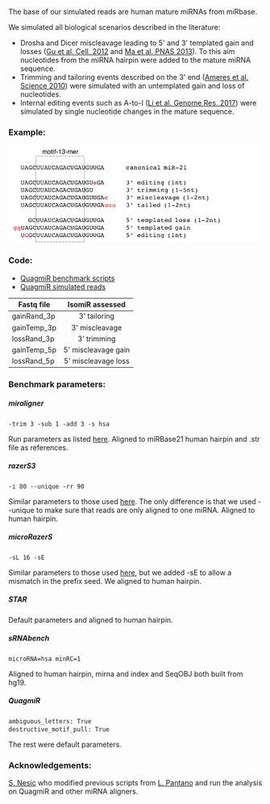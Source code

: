 The base of our simulated reads are human mature miRNAs from miRbase. 

We simulated all biological scenarios described in the literature:
* Drosha and Dicer miscleavage leading to 5' and 3' templated gain and losses ([Gu et al. Cell. 2012](https://www.sciencedirect.com/science/article/pii/S0092867412012457?via%3Dihub) and [Ma et al. PNAS 2013](http://www.pnas.org/content/110/51/20687)). To this aim nucleotides from the miRNA hairpin were added to the mature miRNA sequence.
* Trimming and tailoring events described on the 3' end ([Ameres et al. Science 2010](http://science.sciencemag.org/content/328/5985/1534.long)) were simulated with an untemplated gain and loss of nucleotides.
* Internal editing events such as A-to-I ([Li et al. Genome Res. 2017](https://genome.cshlp.org/content/28/1/132.full)) were simulated by single nucleotide changes in the mature sequence.

### Example:
![Example modifications bechmarked](https://raw.githubusercontent.com/Gu-Lab-RBL-NCI/QuagmiR/master/doc/bench.png)

### Code:
* [QuagmiR benchmark scripts](https://github.com/Gu-Lab-RBL-NCI/simulate-miRNA-reads)
* [QuagmiR simulated reads](https://github.com/Gu-Lab-RBL-NCI/simulate-miRNA-reads/tree/master/SimulatedReads)

| Fastq file    | IsomiR assessed    |
| ------------- |:------------------:|
| gainRand_3p   | 3' tailoring       |
| gainTemp_3p   | 3' miscleavage     |
| lossRand_3p   | 3' trimming        |
| gainTemp_5p   | 5' miscleavage gain|
| lossRand_5p   | 5' miscleavage loss|

### Benchmark parameters:
##### miraligner
```
-trim 3 -sub 1 -add 3 -s hsa
 ```
Run parameters as listed [here](https://github.com/lpantano/mypubs/blob/master/mirna/mirannotation/mirannotation.sh).
Aligned to miRBase21 human hairpin and .str file as references.

##### razerS3
```
-i 80 --unique -rr 90
```
Similar parameters to those used [here](https://github.com/lpantano/mypubs/blob/master/mirna/mirannotation/mirannotation.sh). 
The only difference is that we used --unique to make sure that reads are only aligned to one miRNA.
Aligned to human hairpin.

##### microRazerS
```
-sL 16 -sE
```
Similar parameters to those used [here](https://github.com/lpantano/mypubs/blob/master/mirna/mirannotation/mirannotation.sh), but we added -sE to allow a mismatch in the prefix seed.
We aligned to human hairpin.

##### STAR 
Default parameters and aligned to human hairpin.

##### sRNAbench
```
microRNA=hsa minRC=1
```
Aligned to human hairpin, mirna and index and SeqOBJ both built from hg19.

##### QuagmiR
```
ambiguous_letters: True
destructive_motif_pull: True
```
The rest were default parameters.


### Acknowledgements:
[S. Nesic](https://github.com/snesic) who modified previous scripts from [L. Pantano](https://github.com/lpantano/mypubs/tree/master/mirna/mirannotation) and run the analysis on QuagmiR and other miRNA aligners.
